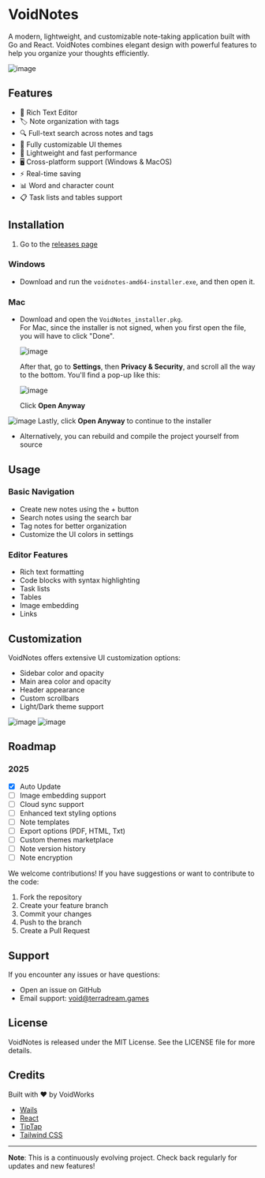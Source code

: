 # VoidNotes

A modern, lightweight, and customizable note-taking application built with Go and React. VoidNotes combines elegant design with powerful features to help you organize your thoughts efficiently.

![image](https://github.com/user-attachments/assets/509d40c9-e06b-486b-94fa-64c60b62e65c)

## Features

- 📝 Rich Text Editor
- 🏷️ Note organization with tags
- 🔍 Full-text search across notes and tags
- 🎨 Fully customizable UI themes
- 💨 Lightweight and fast performance
- 🖥️ Cross-platform support (Windows & MacOS)
- ⚡ Real-time saving
- 📊 Word and character count
- 📋 Task lists and tables support

## Installation

1. Go to the [releases page](https://github.com/xptea/VoidNotes/releases)

### Windows
- Download and run the `voidnotes-amd64-installer.exe`, and then open it.

### Mac
- Download and open the `VoidNotes_installer.pkg`.  
  For Mac, since the installer is not signed, when you first open the file, you will have to click "Done".
  
  ![image](https://github.com/user-attachments/assets/143294cb-ca55-4ca3-9116-612cdbf1690e)

  After that, go to **Settings**, then **Privacy & Security**, and scroll all the way to the bottom. You'll find a pop-up like this:

  ![image](https://github.com/user-attachments/assets/354bd61a-0f19-4cd0-b77d-5306603b2c67)

  Click **Open Anyway** 

![image](https://github.com/user-attachments/assets/ff8c589b-bfe1-4792-8870-4c4e2af1dfed)
 Lastly, click **Open Anyway** to continue to the installer
- Alternatively, you can rebuild and compile the project yourself from source
  

## Usage

### Basic Navigation
- Create new notes using the + button
- Search notes using the search bar
- Tag notes for better organization
- Customize the UI colors in settings

### Editor Features
- Rich text formatting
- Code blocks with syntax highlighting
- Task lists
- Tables
- Image embedding
- Links

## Customization

VoidNotes offers extensive UI customization options:

- Sidebar color and opacity
- Main area color and opacity
- Header appearance
- Custom scrollbars
- Light/Dark theme support

![image](https://github.com/user-attachments/assets/ace0e33c-99fc-444b-b836-8dece14afb55)
![image](https://github.com/user-attachments/assets/0e1a6066-e1f4-43c4-b26e-600558c9d8bc)

## Roadmap

### 2025
- [x] Auto Update
- [ ] Image embedding support
- [ ] Cloud sync support
- [ ] Enhanced text styling options
- [ ] Note templates
- [ ] Export options (PDF, HTML, Txt)
- [ ] Custom themes marketplace
- [ ] Note version history
- [ ] Note encryption

We welcome contributions! If you have suggestions or want to contribute to the code:

1. Fork the repository
2. Create your feature branch
3. Commit your changes
4. Push to the branch
5. Create a Pull Request

## Support

If you encounter any issues or have questions:

- Open an issue on GitHub
- Email support: void@terradream.games

## License

VoidNotes is released under the MIT License. See the LICENSE file for more details.

## Credits

Built with ❤️ by VoidWorks

- [Wails](https://wails.io/)
- [React](https://reactjs.org/)
- [TipTap](https://tiptap.dev/)
- [Tailwind CSS](https://tailwindcss.com/)

---

**Note**: This is a continuously evolving project. Check back regularly for updates and new features!
